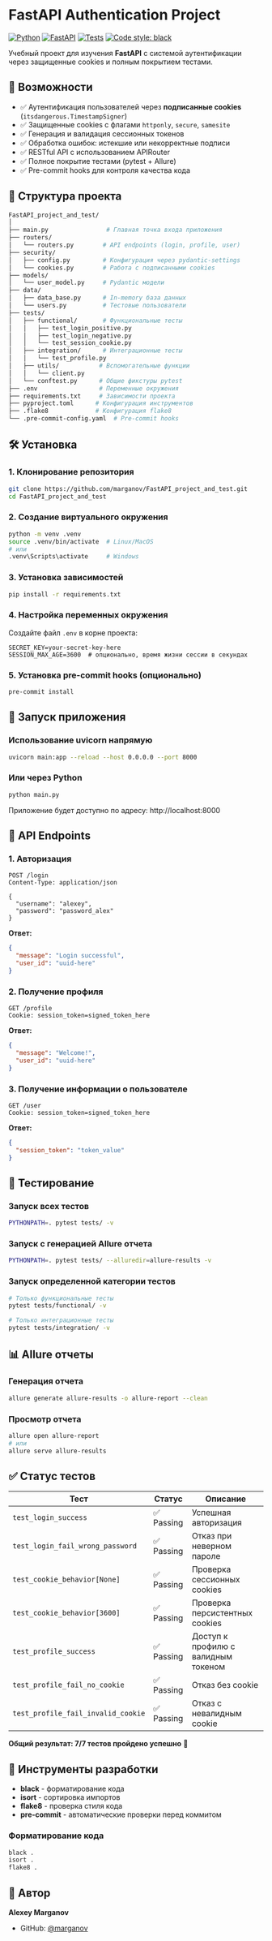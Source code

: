 # FastAPI Authentication Project

[![Python](https://img.shields.io/badge/python-3.8%2B-blue)](https://www.python.org/)
[![FastAPI](https://img.shields.io/badge/FastAPI-0.100%2B-009688)](https://fastapi.tiangolo.com/)
[![Tests](https://img.shields.io/badge/tests-passing-green)]()
[![Code style: black](https://img.shields.io/badge/code%20style-black-000000.svg)](https://github.com/psf/black)

Учебный проект для изучения **FastAPI** с системой аутентификации через защищенные cookies и полным покрытием тестами.

## 🚀 Возможности

- ✅ Аутентификация пользователей через **подписанные cookies** (`itsdangerous.TimestampSigner`)
- ✅ Защищенные cookies с флагами `httponly`, `secure`, `samesite`
- ✅ Генерация и валидация сессионных токенов
- ✅ Обработка ошибок: истекшие или некорректные подписи
- ✅ RESTful API с использованием APIRouter
- ✅ Полное покрытие тестами (pytest + Allure)
- ✅ Pre-commit hooks для контроля качества кода

## 📂 Структура проекта

```bash
FastAPI_project_and_test/
│
├── main.py                # Главная точка входа приложения
├── routers/
│   └── routers.py        # API endpoints (login, profile, user)
├── security/
│   ├── config.py         # Конфигурация через pydantic-settings
│   └── cookies.py        # Работа с подписанными cookies
├── models/
│   └── user_model.py     # Pydantic модели
├── data/
│   ├── data_base.py      # In-memory база данных
│   └── users.py          # Тестовые пользователи
├── tests/
│   ├── functional/       # Функциональные тесты
│   │   ├── test_login_positive.py
│   │   ├── test_login_negative.py
│   │   └── test_session_cookie.py
│   ├── integration/      # Интеграционные тесты
│   │   └── test_profile.py
│   ├── utils/           # Вспомогательные функции
│   │   └── client.py
│   └── conftest.py      # Общие фикстуры pytest
├── .env                 # Переменные окружения
├── requirements.txt     # Зависимости проекта
├── pyproject.toml      # Конфигурация инструментов
├── .flake8             # Конфигурация flake8
└── .pre-commit-config.yaml  # Pre-commit hooks
```

## 🛠 Установка

### 1. Клонирование репозитория

```bash
git clone https://github.com/marganov/FastAPI_project_and_test.git
cd FastAPI_project_and_test
```

### 2. Создание виртуального окружения

```bash
python -m venv .venv
source .venv/bin/activate  # Linux/MacOS
# или
.venv\Scripts\activate     # Windows
```

### 3. Установка зависимостей

```bash
pip install -r requirements.txt
```

### 4. Настройка переменных окружения

Создайте файл `.env` в корне проекта:

```env
SECRET_KEY=your-secret-key-here
SESSION_MAX_AGE=3600  # опционально, время жизни сессии в секундах
```

### 5. Установка pre-commit hooks (опционально)

```bash
pre-commit install
```

## 🚀 Запуск приложения

### Использование uvicorn напрямую

```bash
uvicorn main:app --reload --host 0.0.0.0 --port 8000
```

### Или через Python

```bash
python main.py
```

Приложение будет доступно по адресу: http://localhost:8000

## 📡 API Endpoints

### 1. Авторизация

```http
POST /login
Content-Type: application/json

{
  "username": "alexey",
  "password": "password_alex"
}
```

**Ответ:**
```json
{
  "message": "Login successful",
  "user_id": "uuid-here"
}
```

### 2. Получение профиля

```http
GET /profile
Cookie: session_token=signed_token_here
```

**Ответ:**
```json
{
  "message": "Welcome!",
  "user_id": "uuid-here"
}
```

### 3. Получение информации о пользователе

```http
GET /user
Cookie: session_token=signed_token_here
```

**Ответ:**
```json
{
  "session_token": "token_value"
}
```

## 🧪 Тестирование

### Запуск всех тестов

```bash
PYTHONPATH=. pytest tests/ -v
```

### Запуск с генерацией Allure отчета

```bash
PYTHONPATH=. pytest tests/ --alluredir=allure-results -v
```

### Запуск определенной категории тестов

```bash
# Только функциональные тесты
pytest tests/functional/ -v

# Только интеграционные тесты
pytest tests/integration/ -v
```

## 📊 Allure отчеты

### Генерация отчета

```bash
allure generate allure-results -o allure-report --clean
```

### Просмотр отчета

```bash
allure open allure-report
# или
allure serve allure-results
```

## ✅ Статус тестов

| Тест | Статус | Описание |
|------|--------|----------|
| `test_login_success` | ✅ Passing | Успешная авторизация |
| `test_login_fail_wrong_password` | ✅ Passing | Отказ при неверном пароле |
| `test_cookie_behavior[None]` | ✅ Passing | Проверка сессионных cookies |
| `test_cookie_behavior[3600]` | ✅ Passing | Проверка персистентных cookies |
| `test_profile_success` | ✅ Passing | Доступ к профилю с валидным токеном |
| `test_profile_fail_no_cookie` | ✅ Passing | Отказ без cookie |
| `test_profile_fail_invalid_cookie` | ✅ Passing | Отказ с невалидным cookie |

**Общий результат: 7/7 тестов пройдено успешно** 🎉

## 🔧 Инструменты разработки

- **black** - форматирование кода
- **isort** - сортировка импортов
- **flake8** - проверка стиля кода
- **pre-commit** - автоматические проверки перед коммитом

### Форматирование кода

```bash
black .
isort .
flake8 .
```

## 👤 Автор

**Alexey Marganov**

- GitHub: [@marganov](https://github.com/marganov)


